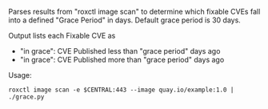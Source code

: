 Parses results from "roxctl image scan" to determine which fixable CVEs fall into a defined "Grace Period" in days. Default grace period is 30 days.

Output lists each Fixable CVE as
- "in grace": CVE Published less than "grace period" days ago 
- "in grace": CVE Published more than "grace period" days ago 

Usage:

`roxctl image scan -e $CENTRAL:443 --image quay.io/example:1.0 | ./grace.py
`